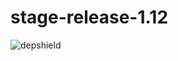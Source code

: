 # stage-release-1.12
![depshield](https://staging.depshield.sonatype.org/badges/depshield-staging/stage-release-1.12/depshield.svg)

